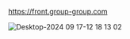 https://front.group-group.com

![Desktop-2024 09 17-12 18 13 02](https://github.com/user-attachments/assets/5ee3d5ec-ad57-4f86-b658-6f9efb043cb0)

